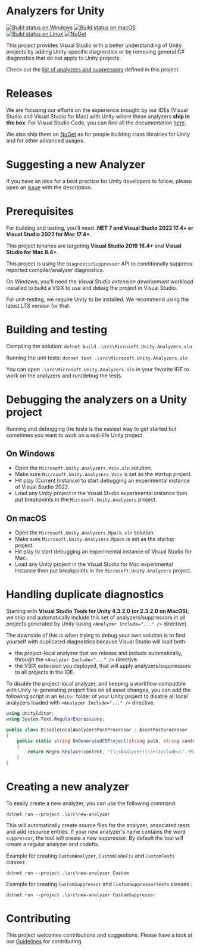 # Analyzers for Unity

[![Build status on Windows](https://github.com/microsoft/Microsoft.Unity.Analyzers/workflows/CI-windows/badge.svg)](https://github.com/microsoft/Microsoft.Unity.Analyzers/actions?query=workflow%3ACI-windows)
[![Build status on macOS](https://github.com/microsoft/Microsoft.Unity.Analyzers/workflows/CI-macos/badge.svg)](https://github.com/microsoft/Microsoft.Unity.Analyzers/actions?query=workflow%3ACI-macos)
[![Build status on Linux](https://github.com/microsoft/Microsoft.Unity.Analyzers/workflows/CI-ubuntu/badge.svg)](https://github.com/microsoft/Microsoft.Unity.Analyzers/actions?query=workflow%3ACI-ubuntu)
[![NuGet](https://img.shields.io/nuget/v/Microsoft.Unity.Analyzers.svg)](https://nuget.org/packages/Microsoft.Unity.Analyzers)

This project provides Visual Studio with a better understanding of Unity projects by adding Unity-specific diagnostics or by removing general C# diagnostics that do not apply to Unity projects.

Check out the [list of analyzers and suppressors](doc/index.md) defined in this project.

# Releases

We are focusing our efforts on the experience brought by our IDEs (Visual Studio and Visual Studio for Mac) with Unity where these analyzers **ship in the box**. For Visual Studio Code, you can find all the documentation [here](https://code.visualstudio.com/docs/other/unity#_enabling-unity-warnings).

We also ship them on [NuGet](https://nuget.org/packages/Microsoft.Unity.Analyzers) as for people building class librairies for Unity and for other advanced usages.

# Suggesting a new Analyzer
If you have an idea for a best practice for Unity developers to follow, please open an [issue](https://github.com/microsoft/Microsoft.Unity.Analyzers/issues/new?template=Feature_request.md) with the description.

# Prerequisites
For building and testing, you'll need **.NET 7 and Visual Studio 2022 17.4+ or Visual Studio 2022 for Mac 17.4+**.

This project binaries are targeting **Visual Studio 2019 16.4+** and **Visual Studio for Mac 8.4+**.

This project is using the `DiagnosticSuppressor` API to conditionally suppress reported compiler/analyzer diagnostics.

On Windows, you'll need the _Visual Studio extension development_ workload installed to build a VSIX to use and debug the project in Visual Studio.

For unit-testing, we require Unity to be installed. We recommend using the latest LTS version for that.

# Building and testing

Compiling the solution:
`dotnet build .\src\Microsoft.Unity.Analyzers.sln`

Running the unit tests:
`dotnet test .\src\Microsoft.Unity.Analyzers.sln`

You can open `.\src\Microsoft.Unity.Analyzers.sln` in your favorite IDE to work on the analyzers and run/debug the tests.

# Debugging the analyzers on a Unity project

Running and debugging the tests is the easiest way to get started but sometimes you want to work on a real-life Unity project.

## On Windows

- Open the `Microsoft.Unity.Analyzers.Vsix.sln` solution.
- Make sure `Microsoft.Unity.Analyzers.Vsix` is set as the startup project.
- Hit play (Current Instance) to start debugging an experimental instance of Visual Studio 2022.
- Load any Unity project in the Visual Studio experimental instance then put breakpoints in the `Microsoft.Unity.Analyzers` project.

## On macOS

- Open the `Microsoft.Unity.Analyzers.Mpack.sln` solution.
- Make sure `Microsoft.Unity.Analyzers.Mpack` is set as the startup project.
- Hit play to start debugging an experimental instance of Visual Studio for Mac.
- Load any Unity project in the Visual Studio for Mac experimental instance then put breakpoints in the `Microsoft.Unity.Analyzers` project.

# Handling duplicate diagnostics 

Starting with **Visual Studio Tools for Unity 4.3.2.0 (or 2.3.2.0 on MacOS)**, we ship and automatically include this set of analyzers/suppressors in all projects generated by Unity (using `<Analyzer Include="..." />` directive).

The downside of this is when trying to debug your own solution is to find yourself with duplicated diagnostics because Visual Studio will load both:
- the project-local analyzer that we release and include automatically, through the `<Analyzer Include="..." />` directive. 
- the VSIX extension you deployed, that will apply analyzers/suppressors to all projects in the IDE.

To disable the project-local analyzer, and keeping a workflow compatible with Unity re-generating project files on all asset changes, you can add the following script in an `Editor` folder of your Unity project to disable all local analyzers loaded with `<Analyzer Include="..." />` directive.

```csharp
using UnityEditor;
using System.Text.RegularExpressions;

public class DisableLocalAnalyzersPostProcessor : AssetPostprocessor
{
	public static string OnGeneratedCSProject(string path, string content)
	{
		return Regex.Replace(content, "(\\<Analyzer)\\s+(Include=\".*Microsoft\\.Unity\\.Analyzers\\.dll\")", "$1 Condition=\"false\" $2");
	}
}
```

# Creating a new analyzer 

To easily create a new analyzer, you can use the following command:

`dotnet run --project .\src\new-analyzer`

This will automatically create source files for the analyzer, associated tests and add resource entries. If your new analyzer's name contains the word `suppressor`, the tool will create a new suppressor. By default the tool will create a regular analyzer and codefix.

Example for creating `CustomAnalyzer`, `CustomCodeFix` and `CustomTests` classes :

`dotnet run --project .\src\new-analyzer Custom`

Example for creating `CustomSuppressor` and `CustomSuppressorTests` classes :

`dotnet run --project .\src\new-analyzer CustomSuppressor`

# Contributing

This project welcomes contributions and suggestions.
Please have a look at our [Guidelines](CONTRIBUTING.md) for contributing.
